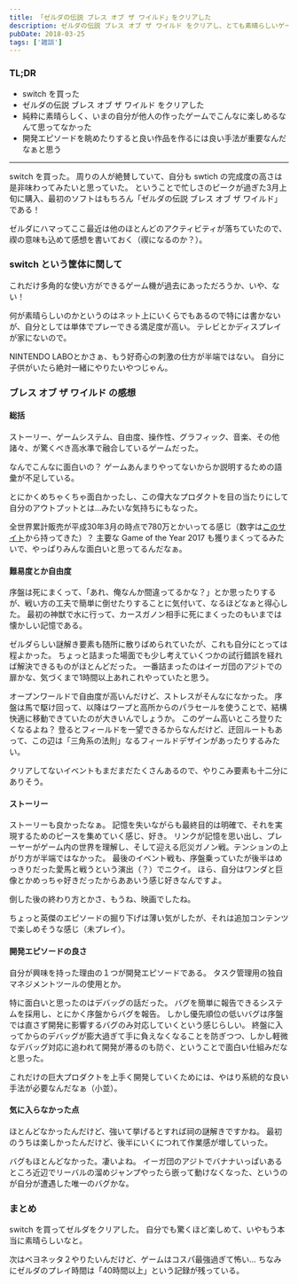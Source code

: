 ```yaml
---
title: 「ゼルダの伝説 ブレス オブ ザ ワイルド」をクリアした
description: ゼルダの伝説 ブレス オブ ザ ワイルド をクリアし、とても素晴らしいゲームだったと振り返るブログ記事。
pubDate: 2018-03-25
tags: ['雑談']
---
```



### TL;DR
- switch を買った
- ゼルダの伝説 ブレス オブ ザ ワイルド をクリアした
- 純粋に素晴らしく、いまの自分が他人の作ったゲームでこんなに楽しめるなんて思ってなかった
- 開発エピソードを眺めたりすると良い作品を作るには良い手法が重要なんだなぁと思う
---

switch を買った。
周りの人が絶賛していて、自分も swtich の完成度の高さは是非味わってみたいと思っていた。
ということで忙しさのピークが過ぎた3月上旬に購入、最初のソフトはもちろん「ゼルダの伝説 ブレス オブ ザ ワイルド」である！

ゼルダにハマってここ最近は他のほとんどのアクティビティが落ちていたので、禊の意味も込めて感想を書いておく（禊になるのか？）。

### switch という筐体に関して
これだけ多角的な使い方ができるゲーム機が過去にあっただろうか、いや、ない！

何が素晴らしいのかというのはネット上にいくらでもあるので特には書かないが、自分としては単体でプレーできる満足度が高い。
テレビとかディスプレイが家にないので。

NINTENDO LABOとかさぁ、もう好奇心の刺激の仕方が半端ではない。
自分に子供がいたら絶対一緒にやりたいやつじゃん。

### ブレス オブ ザ ワイルド の感想

#### 総括
ストーリー、ゲームシステム、自由度、操作性、グラフィック、音楽、その他諸々、が驚くべき高水準で融合しているゲームだった。

なんでこんなに面白いの？
ゲームあんまりやってないからか説明するための語彙が不足している。

とにかくめちゃくちゃ面白かったし、この偉大なプロダクトを目の当たりにして自分のアウトプットとは...みたいな気持ちにもなった。

全世界累計販売が平成30年3月の時点で780万とかいってる感じ（数字は[このサイト](http://xn--eckybzahmsm43ab5g5336c9iug.com/news/zelda-botw-cumulative-sales-7-08-million/)から持ってきた）？
主要な Game of the Year 2017 も獲りまくってるみたいで、やっぱりみんな面白いと思ってるんだなぁ。

#### 難易度とか自由度
序盤は死にまくって、「あれ、俺なんか間違ってるかな？」とか思ったりするが、戦い方の工夫で簡単に倒せたりすることに気付いて、なるほどなぁと得心した。
最初の神獣で水に行って、カースガノン相手に死にまくったのもいまでは懐かしい記憶である。

ゼルダらしい謎解き要素も随所に散りばめられていたが、これも自分にとっては程よかった。
ちょっと詰まった場面でも少し考えていくつかの試行錯誤を経れば解決できるものがほとんどだった。
一番詰まったのはイーガ団のアジトでの扉かな、気づくまで1時間以上あれこれやっていたと思う。

オープンワールドで自由度が高いんだけど、ストレスがそんなになかった。
序盤は馬で駆け回って、以降はワープと高所からのパラセールを使うことで、結構快適に移動できていたのが大きいんでしょうか。
このゲーム高いところ登りたくなるよね？
登るとフィールドを一望できるからなんだけど、迂回ルートもあって、この辺は「三角系の法則」なるフィールドデザインがあったりするみたい。

クリアしてないイベントもまだまだたくさんあるので、やりこみ要素も十二分にありそう。

#### ストーリー
ストーリーも良かったなぁ。
記憶を失いながらも最終目的は明確で、それを実現するためのピースを集めていく感じ、好き。
リンクが記憶を思い出し、プレーヤーがゲーム内の世界を理解し、そして迎える厄災ガノン戦。テンションの上がり方が半端ではなかった。
最後のイベント戦も、序盤乗っていたが後半はめっきりだった愛馬と戦うという演出（？）でニクイ。
ほら、自分はワンダと巨像とかめっちゃ好きだったからああいう感じ好きなんですよ。

倒した後の終わり方とかさ、もうね、映画でしたね。

ちょっと英傑のエピソードの掘り下げは薄い気がしたが、それは追加コンテンツで楽しめそうな感じ（未プレイ）。

#### 開発エピソードの良さ
自分が興味を持った理由の１つが開発エピソードである。
タスク管理用の独自マネジメントツールの使用とか。

特に面白いと思ったのはデバッグの話だった。
バグを簡単に報告できるシステムを採用し、とにかく序盤からバグを報告。
しかし優先順位の低いバグは序盤では直さず開発に影響するバグのみ対応していくという感じらしい。
終盤に入ってからのデバッグが膨大過ぎて手に負えなくなることを防ぎつつ、しかし軽微なデバッグ対応に追われて開発が滞るのも防ぐ、ということで面白い仕組みだなと思った。

これだけの巨大プロダクトを上手く開発していくためには、やはり系統的な良い手法が必要なんだなぁ（小並）。

#### 気に入らなかった点
ほとんどなかったんだけど、強いて挙げるとすれば祠の謎解きですかね。
最初のうちは楽しかったんだけど、後半にいくにつれて作業感が増していった。

バグもほとんどなかった。凄いよね。
イーガ団のアジトでバナナいっぱいあるところ近辺でリーバルの溜めジャンプやったら嵌って動けなくなった、というのが自分が遭遇した唯一のバグかな。

### まとめ
switch を買ってゼルダをクリアした。
自分でも驚くほど楽しめて、いやもう本当に素晴らしいなと。

次はベヨネッタ２やりたいんだけど、ゲームはコスパ最強過ぎて怖い...
ちなみにゼルダのプレイ時間は「40時間以上」という記録が残っている。

